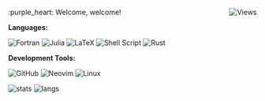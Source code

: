 <p align="left"> 
  :purple_heart: Welcome, welcome! <img src="https://komarev.com/ghpvc/?username=erikrodrgz&color=6C63FF&style=flat-square&label=Views" align="right" alt="Views"><br>

 **Languages:**

![Fortran](https://img.shields.io/badge/Fortran-%23734F96.svg?style=for-the-badge&logo=fortran&logoColor=white)
![Julia](https://img.shields.io/badge/-Julia-9558B2?style=for-the-badge&logo=julia&logoColor=white) 
![LaTeX](https://img.shields.io/badge/latex-%23008080.svg?style=for-the-badge&logo=latex&logoColor=white)
![Shell Script](https://img.shields.io/badge/shell_script-%23121011.svg?style=for-the-badge&logo=gnu-bash&logoColor=white)
![Rust](https://img.shields.io/badge/rust-%23000000.svg?style=for-the-badge&logo=rust&logoColor=white)


 **Development Tools:**

 ![GitHub](https://img.shields.io/badge/GitHub-000000?style=for-the-badge&logo=github&logoColor=white) 
 ![Neovim](https://img.shields.io/badge/NeoVim-%2357A143.svg?&style=for-the-badge&logo=neovim&logoColor=white)
 ![Linux](https://img.shields.io/badge/Linux-FCC624?style=for-the-badge&logo=linux&logoColor=black)
 
![stats](https://github-readme-stats.vercel.app/api?username=erikrodrgz&theme=material-palenight)
![langs](https://github-readme-stats.vercel.app/api/top-langs/?username=erikrodrgz&exclude_repo=dotfiles&langs_count=8&layout=compact&theme=material-palenight)
